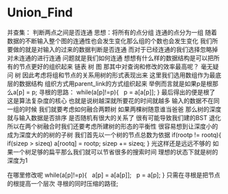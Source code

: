 # Union_Find
并查集：
判断两点之间是否连通
思想：将所有的点分组 连通的点分为一组 
随着数据的不断输入整个图的连通性也会发生变化那么组的个数也会发生变化
我们所要做的就是对输入的过来的数据判断是否连通 而对于已经连通的我们选择忽略掉
对未连通的进行连通
问题就是我们如何连通
想想有什么样的数据结构是可以把所有的节点更好的组织起来
链表 树 图
那其中对查询和修改的效率最高呢？
毫无疑问 树
因此考虑将组和节点的关系用树的形式表现出来
这里我们选用数组作为最底层的数据结构
组织方式用parent_link的方式组织起来
举例而言就是如果p是根那么a[p] = p;
寻根的思路：
while(a[p]!=p){
   p = a[a[p]];
}
最后得出的便是根了
这是算法复杂度的核心 也就是说树越深就所要花的时间就越多
输入的数据不在同一组的时候
我们就要考虑如何融合两颗树
如果两棵树随意谁当爸爸 
那么树的深度就与输入数据是否排序 是否随机有很大的关系了
很有可能导致我们建的BST 退化 
所以在两个树融合时我们还要考虑所建树的形态的平衡性
很容易想到让深度小的成为深度大的的树的子树
我们首先以一个树的节点总数为依据 
if(rootp != rootq){
   if(sizep > sizeq)
     a[rootq] = rootp; 
     sizep += sizeq;
}
光这样还是远远不够的
如果一个树足够的扁平那么我们就可以节省很多的搜索时间
理想的状态下就是树的深度为1
 
在哪里修改呢 
while(a[p]!=p){
   a[p] = a[a[p]];
   p = a[p];
}
只需在寻根是把节点的根提高一个层次 寻根的同时压缩的路径;
